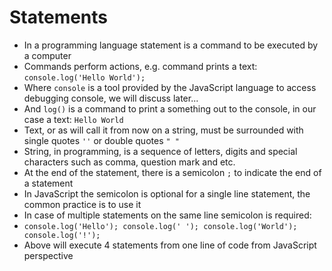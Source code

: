 # Statements

* In a programming language statement is a command to be executed by a computer
* Commands perform actions, e.g. command prints a text: `console.log('Hello World');`
* Where `console` is a tool provided by the JavaScript language to access debugging console, we will discuss later...
* And `log()` is a command to print a something out to the console, in our case a text: `Hello World`
* Text, or as will call it from now on a string, must be surrounded with single quotes `''` or double quotes `" "`
* String, in programming, is a sequence of letters, digits and special characters such as comma, question mark and etc.
* At the end of the statement, there is a semicolon `;` to indicate the end of a statement 
* In JavaScript the semicolon is optional for a single line statement, the common practice is to use it
* In case of multiple statements on the same line semicolon is required: 
* `console.log('Hello'); console.log(' '); console.log('World'); console.log('!');`
* Above will execute 4 statements from one line of code from JavaScript perspective



